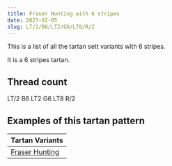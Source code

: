 ```yaml
---
title: Fraser Hunting with 6 stripes
date: 2023-02-05
slug: LT/2/B6/LT2/G6/LT8/R/2
---
```

This is a list of all the tartan sett variants with 6 stripes.

It is a 6 stripes tartan.


## Thread count
LT/2 B6 LT2 G6 LT8 R/2

## Examples of this tartan pattern

| Tartan Variants |
|---------------|
| [Fraser Hunting](/variants/lt/2/b6/lt2/g6/lt8/r/2-b304080-g008000-lt806050-rc00000)||
